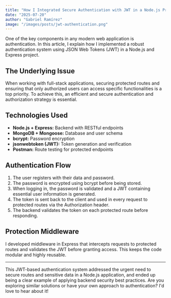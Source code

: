 ```yaml
---
title: "How I Integrated Secure Authentication with JWT in a Node.js Project"
date: "2025-07-20"
author: "Gabriel Ramírez"
image: "/images/posts/jwt-authentication.png"
---
```


One of the key components in any modern web application is authentication. In this article, I explain how I implemented a robust authentication system using JSON Web Tokens (JWT) in a Node.js and Express project.

## The Underlying Issue

When working with full-stack applications, securing protected routes and ensuring that only authorized users can access specific functionalities is a top priority. To achieve this, an efficient and secure authentication and authorization strategy is essential.

## Technologies Used

- **Node.js + Express:** Backend with RESTful endpoints
- **MongoDB + Mongoose:** Database and user schema
- **bcrypt:** Password encryption
- **jsonwebtoken (JWT):** Token generation and verification
- **Postman:** Route testing for protected endpoints

## Authentication Flow

1. The user registers with their data and password.
2. The password is encrypted using bcrypt before being stored.
3. When logging in, the password is validated and a JWT containing essential user information is generated.
4. The token is sent back to the client and used in every request to protected routes via the Authorization header.
5. The backend validates the token on each protected route before responding.

## Protection Middleware

I developed middleware in Express that intercepts requests to protected routes and validates the JWT before granting access. This keeps the code modular and highly reusable.

---

This JWT-based authentication system addressed the urgent need to secure routes and sensitive data in a Node.js application, and ended up being a clear example of applying backend security best practices. Are you exploring similar solutions or have your own approach to authentication? I'd love to hear about it!
